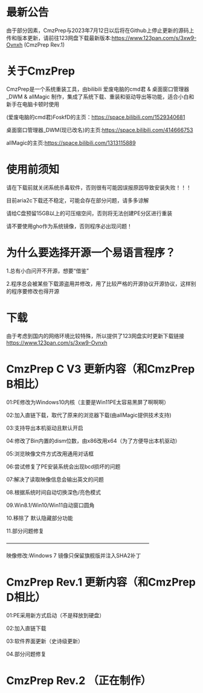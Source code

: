 # 最新公告

由于部分因素，CmzPrep与2023年7月12日以后将在Github上停止更新的源码上传和版本更新，请前往123网盘下载最新版本:https://www.123pan.com/s/3xw9-Ovnxh
(CmzPrep Rev.1)

# 关于CmzPrep
CmzPrep是一个系统重装工具，由bilibili 爱废电脑的cmd君 & 桌面窗口管理器_DWM & allMagic 制作，集成了系统下载、重装和驱动导出等功能，适合小白和新手在电脑卡顿时使用

(爱废电脑的cmd君)FoskfD的主页：https://space.bilibili.com/1529340681

桌面窗口管理器_DWM(现已改名)的主页:https://space.bilibili.com/414666753

allMagic的主页:https://space.bilibili.com/1313115889

# 使用前须知

请在下载前就关闭系统杀毒软件，否则很有可能因误报原因导致安装失败！！！

目前aria2c下载还不稳定，可能会存在部分问题，请多多谅解

请给C盘预留15GB以上的可压缩空间，否则将无法创建PE分区进行重装

请不要使用gho作为系统镜像，否则程序必出现问题！

# 为什么要选择开源一个易语言程序？
1.总有小白问开不开源，想要“借鉴”

2.程序总会被某些下载源盗用并修改，用了比较严格的开源协议开源协议，这样别的程序要修改也得开源

# 下载
由于考虑到国内的网络环境比较特殊，所以提供了123网盘实时更新下载链接
https://www.123pan.com/s/3xw9-Ovnxh

# CmzPrep C V3 更新内容（和CmzPrep B相比）
01:PE修改为Windows10内核（主要是Win11PE太容易黑屏了啊啊啊）

02:加入直链下载，取代了原来的浏览器下载(由allMagic提供技术支持)

03:支持导出本机驱动且默认开启

04:修改了Bin内置的dism位数，由x86改用x64（为了方便导出本机驱动）

05:浏览映像文件方式改用通用对话框

06:尝试修复了PE安装系统会出现bcd损坏的问题

07:解决了读取映像信息会输出英文的问题

08.根据系统时间自动切换深色/亮色模式

09.Win8.1/Win10/Win11自动窗口圆角

10.移除了 默认隐藏部分功能

11.部分问题修复

———————————————————————————

映像修改:Windows 7 镜像只保留旗舰版并注入SHA2补丁

# CmzPrep Rev.1 更新内容（和CmzPrep D相比）
01:PE采用新方式启动（不是释放到硬盘）

02:加入直链下载

03:软件界面更新（史诗级更新）

04.部分问题修复

# CmzPrep Rev.2 （正在制作）

